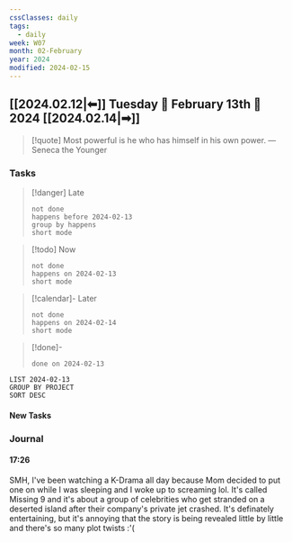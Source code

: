 ```yaml
---
cssClasses: daily
tags:
  - daily
week: W07
month: 02-February
year: 2024
modified: 2024-02-15
---
```


## [[2024.02.12|⬅]] Tuesday 🔹 February 13th 🔹 2024 [[2024.02.14|➡]]

> [!quote] Most powerful is he who has himself in his own power.
> — Seneca the Younger

### Tasks

> [!danger] Late
> ```tasks
> not done
> happens before 2024-02-13
> group by happens
> short mode
> ```

> [!todo] Now
> ```tasks
> not done
> happens on 2024-02-13
> short mode
> ```

> [!calendar]- Later
> ```tasks
> not done
> happens on 2024-02-14
> short mode
> ```

> [!done]-
> ```tasks
> done on 2024-02-13
> ```

```toggl
LIST 2024-02-13
GROUP BY PROJECT
SORT DESC
```

#### New Tasks

### Journal

#### 17:26

SMH, I've been watching a K-Drama all day because Mom decided to put one on while I was sleeping and I woke up to screaming lol. It's called Missing 9 and it's about a group of celebrities who get stranded on a deserted island after their company's private jet crashed. It's definately entertaining, but it's annoying that the story is being revealed little by little and there's so many plot twists :'(
